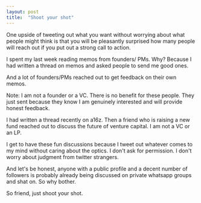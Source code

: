 ```yaml
---
layout: post
title:  "Shoot your shot"
---
```


One upside of tweeting out what you want without worrying about what people might think is that you will be pleasantly surprised how many people will reach out if you put out a strong call to action.

I spent my last week reading memos from founders/ PMs. Why? Because I had written a thread on memos and asked people to send me good ones.

And a lot of founders/PMs reached out to get feedback on their own memos.

Note: I am not a founder or a VC. There is no benefit for these people. They just sent because they know I am genuinely interested and will provide honest feedback.

I had written a thread recently on a16z. Then a friend who is raising a new fund reached out to discuss the future of venture capital. I am not a VC or an LP. 

I get to have these fun discussions because I tweet out whatever comes to my mind without caring about the optics. I don't ask for permission. I don't worry about judgment from twitter strangers.

And let's be honest, anyone with a public profile and a decent number of followers is probably already being discussed on private whatsapp groups and shat on. So why bother.

So friend, just shoot your shot.
